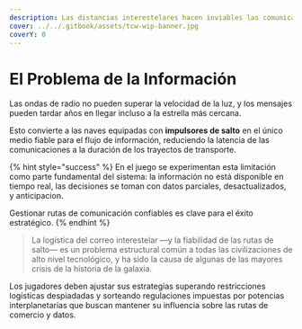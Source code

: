 ```yaml
---
description: Las distancias interestelares hacen inviables las comunicaciones instantáneas.
cover: ../../.gitbook/assets/tcw-wip-banner.jpg
coverY: 0
---
```


# El Problema de la Información

Las ondas de radio no pueden superar la velocidad de la luz, y los mensajes pueden tardar años en llegar incluso a la estrella más cercana.

Esto convierte a las naves equipadas con **impulsores de salto** en el único medio fiable para el flujo de información, reduciendo la latencia de las comunicaciones a la duración de los trayectos de transporte.

{% hint style="success" %}
En el juego se experimentan esta limitación como parte fundamental del sistema: la información no está disponible en tiempo real, las decisiones se toman con datos parciales, desactualizados, y anticipacion.

Gestionar rutas de comunicación confiables es clave para el éxito estratégico.
{% endhint %}

> La logística del correo interestelar —y la fiabilidad de las rutas de salto— es un problema estructural común a todas las civilizaciones de alto nivel tecnológico, y ha sido la causa de algunas de las mayores crisis de la historia de la galaxia.

Los jugadores deben ajustar sus estrategias superando restricciones logísticas despiadadas y sorteando regulaciones impuestas por potencias interplanetarias que buscan mantener su influencia sobre las rutas de comercio y datos.
